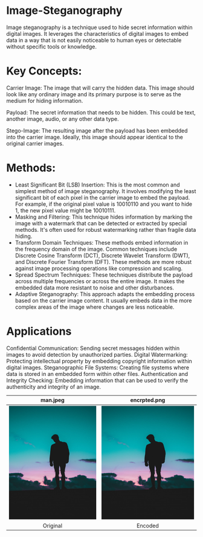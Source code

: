 # Image-Steganography
Image steganography is a technique used to hide secret information within digital images. It leverages the characteristics of digital images to embed data in a way that is not easily noticeable to human eyes or detectable without specific tools or knowledge.
# Key Concepts:  
Carrier Image: The image that will carry the hidden data. This image should look like any ordinary image and its primary purpose is to serve as the medium for hiding information.

Payload: The secret information that needs to be hidden. This could be text, another image, audio, or any other data type.

Stego-Image: The resulting image after the payload has been embedded into the carrier image. Ideally, this image should appear identical to the original carrier images.

# Methods:

* Least Significant Bit (LSB) Insertion:
This is the most common and simplest method of image steganography.
It involves modifying the least significant bit of each pixel in the carrier image to embed the payload.
For example, if the original pixel value is 10010110 and you want to hide 1, the new pixel value might be 10010111.
* Masking and Filtering:
This technique hides information by marking the image with a watermark that can be detected or extracted by special methods.
It's often used for robust watermarking rather than fragile data hiding.
* Transform Domain Techniques:
These methods embed information in the frequency domain of the image.
Common techniques include Discrete Cosine Transform (DCT), Discrete Wavelet Transform (DWT), and Discrete Fourier Transform (DFT).
These methods are more robust against image processing operations like compression and scaling.
* Spread Spectrum Techniques:
These techniques distribute the payload across multiple frequencies or across the entire image.
It makes the embedded data more resistant to noise and other disturbances.
* Adaptive Steganography:
This approach adapts the embedding process based on the carrier image content.
It usually embeds data in the more complex areas of the image where changes are less noticeable.

# Applications
Confidential Communication: Sending secret messages hidden within images to avoid detection by unauthorized parties.
Digital Watermarking: Protecting intellectual property by embedding copyright information within digital images.
Steganographic File Systems: Creating file systems where data is stored in an embedded form within other files.
Authentication and Integrity Checking: Embedding information that can be used to verify the authenticity and integrity of an image.






| man.jpeg | encrpted.png |
|:--------:|:-------:|
| <img src="man.jpeg" alt="Original Image" height = "300" width="400"/> | <img src="encrpted.png" alt="Encoded Image" height = "300" width="400"/> |
| Original | Encoded |
